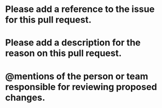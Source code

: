 
# Please add a reference to the issue for this pull request.

# Please add a description for the reason on this pull request.

# @mentions of the person or team responsible for reviewing proposed changes.